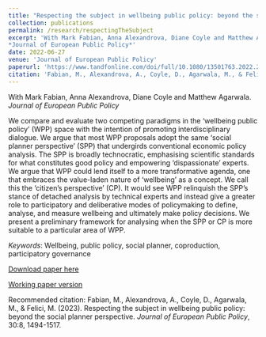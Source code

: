 ```yaml
---
title: "Respecting the subject in wellbeing public policy: beyond the social planner perspective"
collection: publications
permalink: /research/respectingTheSubject
excerpt: 'With Mark Fabian, Anna Alexandrova, Diane Coyle and Matthew Agarwala.  
*Journal of European Public Policy*'
date: 2022-06-27
venue: 'Journal of European Public Policy'
paperurl: 'https://www.tandfonline.com/doi/full/10.1080/13501763.2022.2093947'
citation: 'Fabian, M., Alexandrova, A., Coyle, D., Agarwala, M., & Felici, M. (2023). &quot;Respecting the subject in wellbeing public policy: beyond the social planner perspective.&quot; <i>Journal of European Public Policy</i>, 30:8, 1494-1517.'
---
```


With Mark Fabian, Anna Alexandrova, Diane Coyle and Matthew Agarwala. *Journal of European Public Policy*

We compare and evaluate two competing paradigms in the ‘wellbeing public policy’ (WPP) space with the intention of promoting interdisciplinary dialogue. We argue that most WPP proposals adopt the same ‘social planner perspective’ (SPP) that undergirds conventional economic policy analysis. The SPP is broadly technocratic, emphasising scientific standards for what constitutes good policy and empowering ‘dispassionate’ experts. We argue that WPP could lend itself to a more transformative agenda, one that embraces the value-laden nature of ‘wellbeing’ as a concept. We call this the ‘citizen’s perspective’ (CP). It would see WPP relinquish the SPP’s stance of detached analysis by technical experts and instead give a greater role to participatory and deliberative modes of policymaking to define, analyse, and measure wellbeing and ultimately make policy decisions. We present a preliminary framework for analysing when the SPP or CP is more suitable to a particular area of WPP. 

*Keywords*: Wellbeing, public policy, social planner, coproduction, participatory governance

[Download paper here](https://www.tandfonline.com/doi/pdf/10.1080/13501763.2022.2093947?needAccess=true)

[Working paper version](https://www.bennettinstitute.cam.ac.uk/wp-content/uploads/2020/12/Respecting_the_subjective_in_subjective_wellbeing_public_policy_WP.pdf)

Recommended citation: Fabian, M., Alexandrova, A., Coyle, D., Agarwala, M., & Felici, M. (2023). Respecting the subject in wellbeing public policy: beyond the social planner perspective. *Journal of European Public Policy*, 30:8, 1494-1517.
